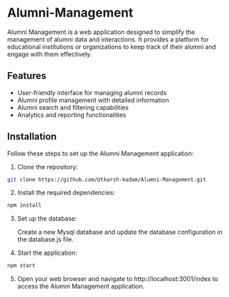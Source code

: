 # Alumni-Management 
Alumni Management is a web application designed to simplify the management of alumni data and interactions. It provides a platform for educational institutions or organizations to keep track of their alumni and engage with them effectively.

## Features
- User-friendly interface for managing alumni records
- Alumni profile management with detailed information
- Alumni search and filtering capabilities
- Analytics and reporting functionalities

## Installation

Follow these steps to set up the Alumni Management application:

1. Clone the repository:

```bash
git clone https://github.com/Utkarsh-kadam/Alumni-Management.git 
```

2. Install the required dependencies:
```bash
npm install
```
3. Set up the database:

   Create a new Mysql database and update the database configuration in the database.js file.
4. Start the application:
```bash
npm start
```
5. Open your web browser and navigate to http://localhost:3001/index to access the Alumni Management application.
